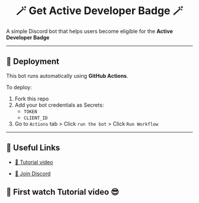 <h1 align="center">
 🪄 Get Active Developer Badge 🪄
</h1>

A simple Discord bot that helps users become eligible for the **Active Developer Badge**

---
## 🚀 Deployment

This bot runs automatically using **GitHub Actions**.

To deploy:
1. Fork this repo
2. Add your bot credentials as Secrets:
   - `TOKEN`
   - `CLIENT_ID`
3. Go to `Actions` tab > Click `run the bot` > Click `Run Workflow`

---

## 🔗 Useful Links

- [🔗 Tutorial video](https://youtu.be/3HjaQzfcXBI?si=qmztUD_UAWjDbx9m)


- [💬 Join Discord](https://discord.gg/hZf4j8GzzK)


## 🧠 First watch Tutorial video 😎
